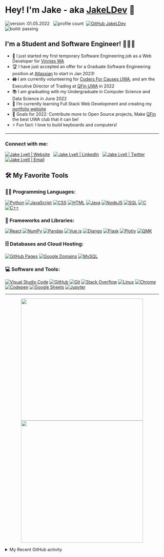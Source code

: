 # Hey! I'm Jake - aka [JakeLDev][website] 👋 

![version :01.05.2022](https://img.shields.io/badge/version-01.05.2022-informational) &nbsp;
![profile count](https://komarev.com/ghpvc/?username=JakeLDev&color=red)&nbsp;
[![GitHub JakeLDev](https://img.shields.io/github/followers/JakeLDev?label=follow&style=social)](https://github.com/JakeLDev)&nbsp;
![build: passing](https://img.shields.io/badge/build-passing-success)
## I'm a Student and Software Engineer! 👨🏻‍💻

- 🔭 I just started my first temporary Software Engineering job as a Web Developer for [Vinnies WA][vinniessite]
- 🏆 I have just accepted an offer for a Graduate Software Engineering position at [Atlassian][atlassian] to start in Jan 2023!
- 🖨️ I am currently volunteering for [Coders For Causes UWA][cfcsite], and am the Executive Director of Trading at [QFin UWA][qfinlinkedin] in 2022
- 📚 I am graduating with my Undergraduate in Computer Science and Data Science in June 2022
- 🌱 I’m currently learning Full Stack Web Development and creating my [portfolio website][website]
- 🥅 Goals for 2022: Contribute more to Open Source projects, Make [QFin][qfinsite] the best UWA club that it can be!
- ⚡ Fun fact: I love to build keyboards and computers!

---

### Connect with me:
<a href="https://jakelyell.dev" target="_blank"><img alt="Jake Lyell | Website" src="https://img.shields.io/badge/Website%20-%212823a.svg?&style=flat&logo=react&logoColor=white"/></a> &nbsp;
<a href="https://www.linkedin.com/in/jake-lyell/" target="_blank"><img alt="Jake Lyell | LinkedIn" src="https://img.shields.io/badge/Linkedin%20-%230077B5.svg?&style=flat&logo=linkedin&logoColor=white"/></a> &nbsp;
<a href="https://twitter.com/JakeLDev" target="_blank"><img alt="Jake Lyell | Twitter" src="https://img.shields.io/badge/Twitter-1DA1F2?style=flat&logo=twitter&logoColor=white" /></a> &nbsp;
<a href="mailto:me@jakelyell.dev" target="_blank"><img alt="Jake Lyell | Email" src="https://img.shields.io/badge/Email-D14836?style=flat&logo=gmail&logoColor=white" /></a> &nbsp;

## 🛠️ My Favorite Tools

### 👨‍💻 Programming Languages:

<p>
    <a href="https://github.com/search?q=user%3ADenverCoder1+is%3Arepo+language%3Apython"><img alt="Python" src="https://img.shields.io/badge/Python%20-%2314354C.svg?logo=python&logoColor=white"></a>
    <a href="https://github.com/search?q=user%3ADenverCoder1+is%3Arepo+language%3Ajavascript"><img alt="JavaScript" src="https://img.shields.io/badge/JavaScript%20-%23F7DF1E.svg?logo=javascript&logoColor=black"></a>
    <a href="https://github.com/search?q=user%3ADenverCoder1+is%3Arepo+language%3Acss"><img alt="CSS" src="https://img.shields.io/badge/CSS%20-%231572B6.svg?logo=css3&logoColor=white"></a>
    <a href="https://github.com/search?q=user%3ADenverCoder1+is%3Arepo+language%3Ahtml"><img alt="HTML" src="https://img.shields.io/badge/HTML%20-%23E34F26.svg?logo=html5&logoColor=white"></a>
    <a href="https://github.com/search?q=user%3ADenverCoder1+is%3Arepo+language%3Ajava"><img alt="Java" src="https://img.shields.io/badge/Java-%23007396.svg?logo=java&logoColor=white"></a>
    <a href="https://github.com/search?q=user%3ADenverCoder1+is%3Arepo+language%3Ajavascript"><img alt="NodeJS" src="https://img.shields.io/badge/Node.js%20-%2343853D.svg?logo=node.js&logoColor=white"></a>
    <a href="https://github.com/search?q=user%3ADenverCoder1+is%3Arepo+language%3Asql"><img alt="SQL" src="https://img.shields.io/badge/SQL%20-%23025E8C.svg?logo=amazon-dynamodb&logoColor=white"></a>
    <a href="https://github.com/search?q=user%3ADenverCoder1+is%3Arepo+language%3Ac"><img alt="C" src="https://img.shields.io/badge/C%20-%232370ED.svg?logo=c&logoColor=white"></a>
    <a href="https://github.com/search?q=user%3ADenverCoder1+is%3Arepo+language%3Acpp"><img alt="C++" src="https://img.shields.io/badge/C++%20-%2300599C.svg?logo=c%2B%2B&logoColor=white"></a>

### 🧰 Frameworks and Libraries:

<p>
    <a href="#"><img alt="React" src="https://img.shields.io/badge/React%20-%2320232a.svg?logo=react&logoColor=%2361DAFB"></a>
    <a href="#"><img alt="NumPy" src="https://img.shields.io/badge/Numpy%20-%23013243.svg?logo=numpy&logoColor=white"></a>
    <a href="#"><img alt="Pandas" src="https://img.shields.io/badge/Pandas%20-%23150458.svg?logo=pandas&logoColor=white"></a>
    <a href="#"><img alt="Vue.js" src="https://img.shields.io/badge/Vue.js%20-%2320232a.svg?logo=vue.js&logoColor=%2361DAFB"></a>
    <a href="#"><img alt="Django" src="https://img.shields.io/badge/Django%20-%2320232a.svg?logo=django&logoColor=%2361DAFB"></a>
    <a href="#"><img alt="Flask" src="https://img.shields.io/badge/Flask%20-%2320232a.svg?logo=flask&logoColor=%2361DAFB"></a>
    <a href="#"><img alt="Plotly" src="https://img.shields.io/badge/Plotly%20-%2320232a.svg?logo=plotly&logoColor=%2361DAFB"></a>
    <a href="#"><img alt="QMK" src="https://img.shields.io/badge/QMK%20-%2320232a.svg?logo=&logoColor=%2361DAFB"></a>
</p>

### 🗄️ Databases and Cloud Hosting:

<p>
    <a href="#"><img alt="GitHub Pages" src="https://img.shields.io/badge/GitHub%20Pages-%23327FC7.svg?logo=github&logoColor=white"></a>
    <a href="#"><img alt="Google Domains" src="https://img.shields.io/badge/Google Domains%20-%23430098.svg?logo=google&logoColor=white"></a>
    <a href="#"><img alt="MySQL" src="https://img.shields.io/badge/MySQL-%2300f.svg?logo=mysql&logoColor=white"></a>
</p>

### 💻 Software and Tools:

<p>
    <a href="#"><img alt="Visual Studio Code" src="https://img.shields.io/badge/Visual%20Studio%20Code-0078d7.svg?logo=visual-studio-code&logoColor=white"></a>
    <a href="#"><img alt="GitHub" src="https://img.shields.io/badge/GitHub-000000.svg?logo=github&logoColor=white"></a>
    <a href="#"><img alt="Git" src="https://img.shields.io/badge/Git%20-%23F05033.svg?logo=git&logoColor=white"></a>
    <a href="#"><img alt="Stack Overflow" src="https://img.shields.io/badge/-Stack%20Overflow-FE7A16?logo=stack-overflow&logoColor=white"></a>
    <a href="#"><img alt="Linux" src="https://img.shields.io/badge/Linux-125446?logo=linux&logoColor=white"></a>
    <a href="#"><img alt="Chrome" src="https://img.shields.io/badge/Chrome-3DDC84?logo=google-chrome&logoColor=white"></a>
    <a href="#"><img alt="Codepen" src="https://img.shields.io/badge/Codepen-000000.svg?logo=codepen&logoColor=white"></a>
    <a href="#"><img alt="Google Sheets" src="https://img.shields.io/badge/Google%20Sheets%20-%2334A853.svg?logo=google%20sheets&logoColor=white"></a>
    <a href="#"><img alt="Jupyter" src="https://img.shields.io/badge/Jupyter%20-%23F37626.svg?logo=Jupyter&logoColor=white"></a>
</p>

---

<p align="center">
<a href="https://github-readme-stats.vercel.app/api?username=JakeLDev&count_private=true&show_icons=true&theme=tokyonight" target="_blank">
  <img align="center" src="https://github-readme-stats.vercel.app/api?username=JakeLDev&count_private=true&show_icons=true&theme=material-palenight" width=400/>
</a>
<a href="https://github-readme-stats.vercel.app/api?username=JakeLDevs&count_private=true&show_icons=true&theme=tokyonight">
  <img align="center" src="http://github-readme-streak-stats.herokuapp.com?user=JakeLDev&theme=material-palenight&date_format=j%20M%5B%20Y%5D" width=400/>
</a>
</p>
<details>
  <summary>My Recent GitHub activity</summary>

  [![Jake's github activity graph](https://activity-graph.herokuapp.com/graph?username=JakeLDev&theme=material-palenight)](https://github.com/ashutosh00710/github-readme-activity-graph)
  
</details>



[website]: https://jakelyell.dev
[linkedin]: https://www.linkedin.com/in/jake-lyell/
[qfinsite]: https://github.com/QFinUWA
[qfinlinkedin]: https://www.linkedin.com/company/qfin-uwa/
[cfcsite]: https://www.codersforcauses.org/
[vinniessite]: https://www.vinnieswa.org.au/
[twitter]: https://twitter.com/JakeLDev
[github]: https://github.com/JakeLDev
[atlassian]: https://www.atlassian.com/

[HashCode]: https://codingcompetitions.withgoogle.com/hashcode/about
[UWACTF]: https://ctf.uwahackers.com/
[ReadyTraderGo]: https://readytradergo.optiver.com/

